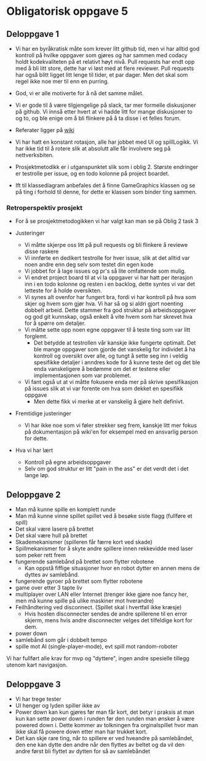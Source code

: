 # Obligatorisk oppgave 5

## Deloppgave 1

- Vi har en byråkratisk måte som krever litt github tid, men vi har alltid god kontroll på hvilke oppgaver som gjøres og har sammen med codacy holdt kodekvaliteten på et relativt høyt nivå. Pull requests har endt opp med å bli litt store, dette har vi løst med at flere reviewer. Pull requests har også blitt ligget litt lenge til tider, et par dager. Men det skal som regel ikke noe mer til enn en purring.
- God, vi er alle motiverte for å nå det samme målet.
- Vi er gode til å være tilgjengelige på slack, tar mer formelle diskusjoner på github. Vi innså etter hvert at vi hadde litt for mange diskusjoner to og to, og ble enige om å bli flinkere på å ta disse i et felles forum.
- Referater ligger på  [wiki](https://github.com/inf112-v19/Blodige-roboter/wiki)
- Vi har hatt en konstant rotasjon, alle har jobbet med UI og spillLogikk. Vi har ikke tid til å rotere slik at absolutt alle får involvere seg på nettverksbiten.
- Prosjektmetodikk er i utganspunktet slik som i oblig 2. Største endringer er testrolle per issue, og en todo kolonne på project boardet.

- Ift til klassediagram anbefales det å finne GameGraphics klassen og se på ting i forhold til denne, for dette er klassen som binder ting sammen.

### Retroperspektiv  prosjekt

- For å se prosjektmetodogikken vi har valgt kan man se på Oblig 2 task 3

- Justeringer
  - Vi måtte skjerpe oss litt på pull requests og bli flinkere å reviewe disse raskere
  - Vi innførte en dedikert testrolle for hver issue, slik at det alltid var noen andre enn deg selv som testet din egen kode
  - Vi jobbet for å lage issues og pr's så lite omfattende som mulig.
  - Vi endret project board til at vi la oppgaver vi har hatt per iterasjon inn i en todo kolonne og resten i en backlog, dette syntes vi var det letteste for å holde oversikten.
  - Vi synes alt ovenfor har fungert bra, fordi vi har kontroll på hva som skjer og hvem som gjør hva. Vi har så og si aldri gjort noenting dobbelt arbeid. Dette stammer fra god struktur på arbeidsoppgaver og god git kunnskap, også enkelt å vite hvem som har skrevet hva for å spørre om detaljer.
  - Vi måtte sette opp noen egne oppgaver til å teste ting som var litt forglemt.
    - Det betydde at testrollen vår kanskje ikke fungerte optimalt. Det ble mange oppgaver som gjorde det vanskelig for individet å ha kontroll og oversikt over alle, og tungt å sette seg inn i veldig spesifikke detaljer i anndres kode for å kunne teste det og det ble enda vanskeligere å bedømme om det er testene eller implementasjonen som var problemet.
  - Vi fant også ut at vi måtte fokusere enda mer på skrive spesifikasjon på issues slik at vi var forente om hva som dekket en spesifikk oppgave
    - Men dette fikk vi merke at er vanskelig å gjøre helt definivt.
- Fremtidige justeringer
  - Vi har ikke noe som vi føler strekker seg frem, kanskje litt mer fokus på dokumentasjon på wiki'en for eksempel med en ansvarlig person for dette.
- Hva vi har lært
  - Kontroll på egne arbeidsoppgaver
  - Selv om god struktur er litt "pain in the ass" er det verdt det i det lange løp.

## Deloppgave 2

- Man må kunne spille en komplett runde
- Man må kunne vinne spillet spillet ved å besøke siste flagg (fullføre et spill)
- Det skal være lasere på brettet
- Det skal være hull på brettet
- Skademekanismer (spilleren får færre kort ved skade)
- Spillmekanismer for å skyte andre spillere innen rekkevidde med laser som peker rett frem
- fungerende samlebånd på brettet som flytter robotene
  - Kan oppstå fiffige situasjoner hvor en robot dytter en annen mens de dyttes av samlebånd. 
- fungerende gyroer på brettet som flytter robotene
- game over etter 3 tapte liv
- multiplayer over LAN eller Internet (trenger ikke gjøre noe fancy her, men må kunne spille på ulike maskiner mot hverandre)
- Feilhåndtering ved disconnect. (Spillet skal i hvertfall ikke kræsje)
  - Hvis hosten disconnecter sendes de andre spillerene til en error skjerm, mens hvis andre disconnecter velges det tilfeldige kort for dem.
- power down
- samlebånd som går i dobbelt tempo
- spille mot AI (single-player-mode), evt spill mot random-roboter

Vi har fullført alle krav for mvp og "dyttere", ingen andre spesielle tillegg utenom kart navigasjon.

## Deloppgave 3

- Vi har trege tester
- UI henger og lyden spiller ikke av
- Power down kan kun gjøres før man får kort, det betyr i praksis at man kun kan sette power down i runden før den runden man ønsker å være powered down i. Dette kommer av tolkningen fra orginalspillet hvor man ikke skal få powere down etter man har trukket kort.
- Det kan skje rare ting, når to spillere er ved hveandre på samlebåndet, den ene kan dytte den andre når den flyttes av beltet og da vil den andre først bli flyttet av dytten for så av samlebåndet
